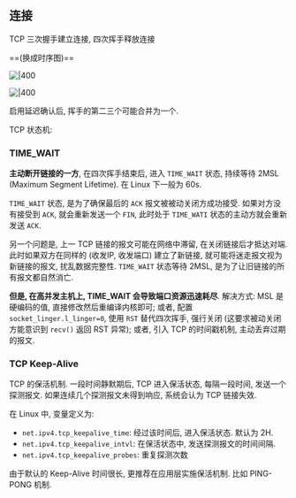 
## 连接

TCP 三次握手建立连接, 四次挥手释放连接

==(换成时序图)==

![|400](../../../attach/计算机网络_三次握手.avif)


![|400](../../../attach/计算机网络_四次挥手.avif)

启用延迟确认后, 挥手的第二三个可能合并为一个.

TCP 状态机:

### TIME_WAIT 

**主动断开链接的一方**, 在四次挥手结束后, 进入 `TIME_WAIT` 状态, 持续等待 2MSL (Maximum Segment Lifetime). 在 Linux 下一般为 60s.

`TIME_WAIT` 状态, 是为了确保最后的 `ACK` 报文被被动关闭方成功接受. 如果对方没有接受到 `ACK`, 就会重新发送一个 `FIN`, 此时处于 `TIME_WATI` 状态的主动方就会重新发送 `ACK`. 

另一个问题是, 上一 TCP 链接的报文可能在网络中滞留, 在关闭链接后才抵达对端. 此时如果双方在同样的 (收发IP, 收发端口) 建立了新链接, 就可能将迷走报文视为新链接的报文, 扰乱数据完整性. `TIME_WAIT` 状态等待 2MSL, 是为了让旧链接的所有报文都自然消亡.

**但是, 在高并发主机上, TIME_WAIT 会导致端口资源迅速耗尽**. 解决方式: MSL 是硬编码的值, 直接修改然后重编译内核即可; 或者, 配置 `socket_linger.l_linger=0`, 使用 `RST` 替代四次挥手, 强行关闭 (这要求被动关闭方能意识到 `recv()` 返回 RST 异常); 或者, 引入 TCP 的时间戳机制, 主动丢弃过期的报文.

### TCP Keep-Alive 

TCP 的保活机制. 一段时间静默期后, TCP 进入保活状态, 每隔一段时间, 发送一个探测报文. 如果连续几个探测报文未得到响应, 系统会认为 TCP 链接失效.

在 Linux 中, 变量定义为:
- `net.ipv4.tcp_keepalive_time`: 经过该时间后, 进入保活状态. 默认为 2H.
- `net.ipv4.tcp_keepalive_intvl`: 在保活状态中, 发送探测报文的时间间隔. 
- `net.ipv4.tcp_keepalive_probes`: 重复探测次数

由于默认的 Keep-Alive 时间很长, 更推荐在应用层实施保活机制. 比如 PING-PONG 机制. 